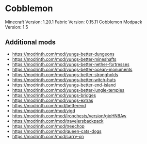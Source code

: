# Cobblemon

Minecraft Version: 1.20.1
Fabric Version: 0.15.11
Cobblemon Modpack Version: 1.5

## Additional mods
- https://modrinth.com/mod/yungs-better-dungeons
- https://modrinth.com/mod/yungs-better-mineshafts
- https://modrinth.com/mod/yungs-better-nether-fortresses
- https://modrinth.com/mod/yungs-better-ocean-monuments
- https://modrinth.com/mod/yungs-better-strongholds
- https://modrinth.com/mod/yungs-better-witch-huts
- https://modrinth.com/mod/yungs-better-end-island
- https://modrinth.com/mod/yungs-better-jungle-temples
- https://modrinth.com/mod/yungs-bridges
- https://modrinth.com/mod/yungs-extras
- https://modrinth.com/mod/betterend
- https://modrinth.com/mod/yigd
- https://modrinth.com/mod/ironchests/version/gioHN8Aw
- https://modrinth.com/mod/travelersbackpack
- https://modrinth.com/mod/treechop
- https://modrinth.com/mod/queen-cats-dogs
- https://modrinth.com/mod/carry-on